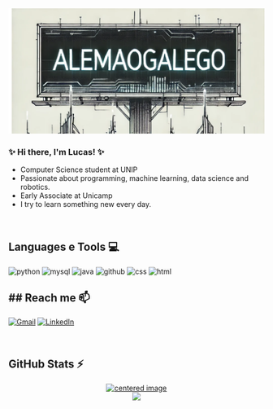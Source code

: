 <img src="capa.png">

### ✨ Hi there, I'm Lucas! ✨
- Computer Science student at UNIP
- Passionate about programming, machine learning, data science and robotics.
- Early Associate at Unicamp
- I try to learn something new every day.

<br>

## Languages e Tools 💻
<div style="display: inline">
  <img align="center" alt="python" src="https://img.shields.io/badge/Python-3776AB?style=for-the-badge&logo=python&logoColor=white" />
  <img align="center" alt="mysql" src="https://img.shields.io/badge/MySQL-005C84?style=for-the-badge&logo=mysql&logoColor=white" />
  <img align="center" alt="java" src="https://img.shields.io/badge/Java-ED8B00?style=for-the-badge&logo=openjdk&logoColor=white" />
  <img align="center" alt="github" src="https://camo.githubusercontent.com/9615f692f99844da494943003eaccff605cf4b4a5a50514b6339935a6e74b3c0/68747470733a2f2f696d672e736869656c64732e696f2f62616467652f4769744875622d3138313731373f7374796c653d666f722d7468652d6261646765266c6f676f3d476974487562266c6f676f436f6c6f723d464646464646" />
  <img align="center" alt="css" src="https://camo.githubusercontent.com/7721cf416e25c8e47606ecde48482bfb7058af72eb83da39aedb11f6fcb768cc/68747470733a2f2f696d672e736869656c64732e696f2f62616467652f4353532d3636333339393f7374796c653d666f722d7468652d6261646765266c6f676f3d435353266c6f676f436f6c6f723d464646464646" />
  <img align="center" alt="html" src="https://camo.githubusercontent.com/45073e07a6b8ca03b863a5c08db1f8f2051be8ec8f07242106fd4a3c0ec6d2a8/68747470733a2f2f696d672e736869656c64732e696f2f62616467652f48544d4c352d4533344632363f7374796c653d666f722d7468652d6261646765266c6f676f3d48544d4c35266c6f676f436f6c6f723d464646464646" />

<br>

## ## Reach me 📫
[![Gmail](https://img.shields.io/badge/-lucascesar.lorena@gmail.com-D14836?style=for-the-badge&logo=gmail&logoColor=white&link=mailto:lucascesar.lorena@gmail.com)](mailto:lucascesar.lorena@gmail.com)
[![LinkedIn](https://img.shields.io/badge/LinkedIn-0077B5?style=for-the-badge&logo=linkedin&logoColor=white)](https://www.linkedin.com/in/lucas-cesar-lorena/)


<br>

## GitHub Stats ⚡
<div>
  <a href="https://github.com/alemaogalego">
  <center>
    <img height="180em" src="https://github-readme-stats.vercel.app/api?username=alemaogalego&show_icons=true&theme=tokyonight&include_all_commits=true&count_private=true" alt="centered image">
  </center>
  <center>  
    <img height="180em" src="https://github-readme-stats.vercel.app/api/top-langs/?username=alemaogalego&layout=compact&langs_count=7&theme=tokyonight"/> 
  </center>
</div>
